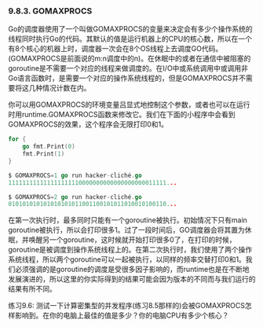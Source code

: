 ### 9.8.3. GOMAXPROCS

Go的调度器使用了一个叫做GOMAXPROCS的变量来决定会有多少个操作系统的线程同时执行Go的代码。其默认的值是运行机器上的CPU的核心数，所以在一个有8个核心的机器上时，调度器一次会在8个OS线程上去调度GO代码。(GOMAXPROCS是前面说的m:n调度中的n)。在休眠中的或者在通信中被阻塞的goroutine是不需要一个对应的线程来做调度的。在I/O中或系统调用中或调用非Go语言函数时，是需要一个对应的操作系统线程的，但是GOMAXPROCS并不需要将这几种情况计数在内。

你可以用GOMAXPROCS的环境变量吕显式地控制这个参数，或者也可以在运行时用runtime.GOMAXPROCS函数来修改它。我们在下面的小程序中会看到GOMAXPROCS的效果，这个程序会无限打印0和1。


```go
for {
	go fmt.Print(0)
	fmt.Print(1)
}

$ GOMAXPROCS=1 go run hacker-cliché.go
111111111111111111110000000000000000000011111...

$ GOMAXPROCS=2 go run hacker-cliché.go
010101010101010101011001100101011010010100110...
```

在第一次执行时，最多同时只能有一个goroutine被执行。初始情况下只有main goroutine被执行，所以会打印很多1。过了一段时间后，GO调度器会将其置为休眠，并唤醒另一个goroutine，这时候就开始打印很多0了，在打印的时候，goroutine是被调度到操作系统线程上的。在第二次执行时，我们使用了两个操作系统线程，所以两个goroutine可以一起被执行，以同样的频率交替打印0和1。我们必须强调的是goroutine的调度是受很多因子影响的，而runtime也是在不断地发展演进的，所以这里的你实际得到的结果可能会因为版本的不同而与我们运行的结果有所不同。

练习9.6: 测试一下计算密集型的并发程序(练习8.5那样的)会被GOMAXPROCS怎样影响到。在你的电脑上最佳的值是多少？你的电脑CPU有多少个核心？
